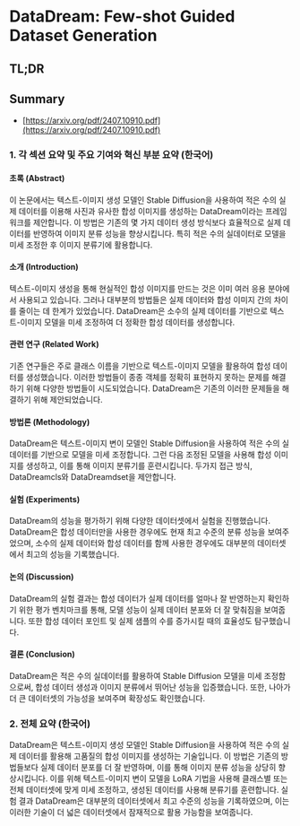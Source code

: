 # DataDream: Few-shot Guided Dataset Generation
## TL;DR
## Summary
- [https://arxiv.org/pdf/2407.10910.pdf](https://arxiv.org/pdf/2407.10910.pdf)

### 1. 각 섹션 요약 및 주요 기여와 혁신 부분 요약 (한국어)

#### 초록 (Abstract)
이 논문에서는 텍스트-이미지 생성 모델인 Stable Diffusion을 사용하여 적은 수의 실제 데이터를 이용해 사진과 유사한 합성 이미지를 생성하는 DataDream이라는 프레임워크를 제안합니다. 이 방법은 기존의 몇 가지 데이터 생성 방식보다 효율적으로 실제 데이터를 반영하여 이미지 분류 성능을 향상시킵니다. 특히 적은 수의 실데이터로 모델을 미세 조정한 후 이미지 분류기에 활용합니다.

#### 소개 (Introduction)
텍스트-이미지 생성을 통해 현실적인 합성 이미지를 만드는 것은 이미 여러 응용 분야에서 사용되고 있습니다. 그러나 대부분의 방법들은 실제 데이터와 합성 이미지 간의 차이를 줄이는 데 한계가 있었습니다. DataDream은 소수의 실제 데이터를 기반으로 텍스트-이미지 모델을 미세 조정하여 더 정확한 합성 데이터를 생성합니다.

#### 관련 연구 (Related Work)
기존 연구들은 주로 클래스 이름을 기반으로 텍스트-이미지 모델을 활용하여 합성 데이터를 생성했습니다. 이러한 방법들이 종종 객체를 정확히 표현하지 못하는 문제를 해결하기 위해 다양한 방법들이 시도되었습니다. DataDream은 기존의 이러한 문제들을 해결하기 위해 제안되었습니다.

#### 방법론 (Methodology)
DataDream은 텍스트-이미지 변이 모델인 Stable Diffusion을 사용하여 적은 수의 실데이터를 기반으로 모델을 미세 조정합니다. 그런 다음 조정된 모델을 사용해 합성 이미지를 생성하고, 이를 통해 이미지 분류기를 훈련시킵니다. 두가지 접근 방식, DataDreamcls와 DataDreamdset을 제안합니다.

#### 실험 (Experiments) 
DataDream의 성능을 평가하기 위해 다양한 데이터셋에서 실험을 진행했습니다. DataDream은 합성 데이터만을 사용한 경우에도 현재 최고 수준의 분류 성능을 보여주었으며, 소수의 실제 데이터와 합성 데이터를 함께 사용한 경우에도 대부분의 데이터셋에서 최고의 성능을 기록했습니다.

#### 논의 (Discussion)
DataDream의 실험 결과는 합성 데이터가 실제 데이터를 얼마나 잘 반영하는지 확인하기 위한 평가 벤치마크를 통해, 모델 성능이 실제 데이터 분포와 더 잘 맞춰짐을 보여줍니다. 또한 합성 데이터 포인트 및 실제 샘플의 수를 증가시킬 때의 효율성도 탐구했습니다.

#### 결론 (Conclusion)
DataDream은 적은 수의 실데이터를 활용하여 Stable Diffusion 모델을 미세 조정함으로써, 합성 데이터 생성과 이미지 분류에서 뛰어난 성능을 입증했습니다. 또한, 나아가 더 큰 데이터셋의 가능성을 보여주며 확장성도 확인했습니다.

### 2. 전체 요약 (한국어)

DataDream은 텍스트-이미지 생성 모델인 Stable Diffusion을 사용하여 적은 수의 실제 데이터를 활용해 고품질의 합성 이미지를 생성하는 기술입니다. 이 방법은 기존의 방법들보다 실제 데이터 분포를 더 잘 반영하며, 이를 통해 이미지 분류 성능을 상당히 향상시킵니다. 이를 위해 텍스트-이미지 변이 모델을 LoRA 기법을 사용해 클래스별 또는 전체 데이터셋에 맞게 미세 조정하고, 생성된 데이터를 사용해 분류기를 훈련합니다. 실험 결과 DataDream은 대부분의 데이터셋에서 최고 수준의 성능을 기록하였으며, 이는 이러한 기술이 더 넓은 데이터셋에서 잠재적으로 활용 가능함을 보여줍니다.